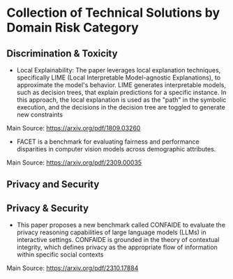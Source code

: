 # Collection of Technical Solutions by Domain Risk Category

## Discrimination & Toxicity

- Local Explainability: The paper leverages local explanation techniques, specifically LIME (Local Interpretable Model-agnostic Explanations), to approximate the model's behavior. LIME generates interpretable models, such as decision trees, that explain predictions for a specific instance. In this approach, the local explanation is used as the "path" in the symbolic execution, and the decisions in the decision tree are toggled to generate new constraints

Main Source: https://arxiv.org/pdf/1809.03260

- FACET is a benchmark for evaluating fairness and performance disparities in computer vision models across demographic attributes.

Main Source: https://arxiv.org/pdf/2309.00035

## Privacy and Security

## Privacy & Security
- This paper proposes a new benchmark called CONFAIDE to evaluate the privacy reasoning capabilities of large language models (LLMs) in interactive settings. CONFAIDE is grounded in the theory of contextual integrity, which defines privacy as the appropriate flow of information within specific social contexts

Main Source: https://arxiv.org/pdf/2310.17884

